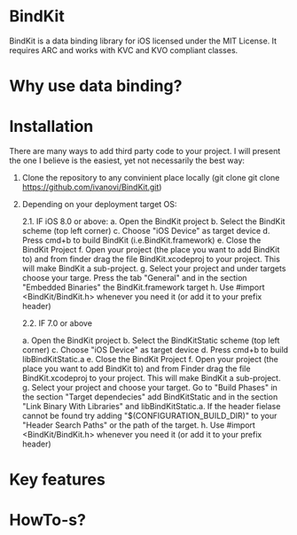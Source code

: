 BindKit
=======

BindKit is a data binding library for iOS licensed under the MIT License. It requires ARC and works with KVC and KVO compliant classes.


Why use data binding?
=====================


Installation
============
There are many ways to add third party code to your project. I will present the one I believe is the easiest, yet not necessarily the best way:

1. Clone the repository to any convinient place locally (git clone git clone https://github.com/ivanovi/BindKit.git)
2. Depending on your deployment target OS:

    2.1. IF iOS 8.0 or above:
     a. Open the BindKit project
     b. Select the BindKit scheme (top left corner)
     c. Choose "iOS Device" as target device
     d. Press cmd+b to build BindKit (i.e.BindKit.framework)
     e. Close the BindKit Project 
     f. Open your project (the place you want to add BindKit to) and from finder drag the file BindKit.xcodeproj to your project. This will make BindKit a sub-project.
     g. Select your project and under targets choose your targe. Press the tab "General" and in the section "Embedded Binaries" the BindKit.framework target
     h. Use  #import <BindKit/BindKit.h> whenever you need it (or add it to your prefix header)

      
    2.2. IF 7.0 or above
    
     a. Open the BindKit project
     b. Select the BindKitStatic scheme (top left corner)
     c. Choose "iOS Device" as target device
     d. Press cmd+b to build libBindKitStatic.a 
     e. Close the BindKit Project 
     f. Open your project (the place you want to add BindKit to) and from Finder drag the file BindKit.xcodeproj to your project. This will make BindKit a sub-project.
     g. Select your project and choose your target. Go to "Build Phases" in the section "Target dependecies" add BindKitStatic and in the section "Link Binary With Libraries" and libBindKitStatic.a. If the header fielase cannot be found try adding "$(CONFIGURATION_BUILD_DIR)" to your "Header Search Paths" or the path of the target.
     h. Use  #import <BindKit/BindKit.h> whenever you need it (or add it to your prefix header)



Key features
============


HowTo-s?
========
